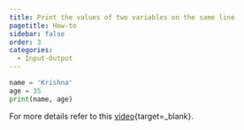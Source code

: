 ```yaml
---
title: Print the values of two variables on the same line
pagetitle: How-to
sidebar: false
order: 3
categories:
  - Input-Output
---
```


```python
name = 'Krishna'
age = 35
print(name, age)
```

For more details refer to this [video](https://youtu.be/5eBMnR5ALfQ?feature=shared){target=_blank}.


